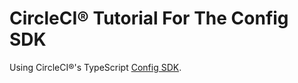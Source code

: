 # CircleCI® Tutorial For The Config SDK

Using CircleCI®'s TypeScript [Config SDK](https://circleci.com/docs/circleci-config-sdk).
